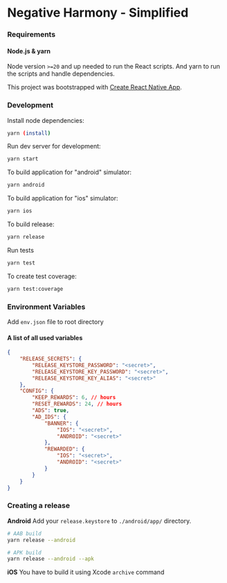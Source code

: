 # Negative Harmony - Simplified

### Requirements

#### Node.js & yarn

Node version `>=20` and up needed to run the React scripts. And yarn to run the scripts and handle dependencies.

This project was bootstrapped with [Create React Native App](https://github.com/expo/create-react-native-app).

### Development

Install node dependencies:
```sh
yarn (install)
```

Run dev server for development:
```sh
yarn start
```

To build application for "android" simulator:
```sh
yarn android
```

To build application for "ios" simulator:
```sh
yarn ios
```

To build release:
```sh
yarn release
```

Run tests
```sh
yarn test
```

To create test coverage:
```sh
yarn test:coverage
```

### Environment Variables

Add `env.json` file to root directory

#### A list of all used variables
```JSON
{
    "RELEASE_SECRETS": {
        "RELEASE_KEYSTORE_PASSWORD": "<secret>",
        "RELEASE_KEYSTORE_KEY_PASSWORD": "<secret>",
        "RELEASE_KEYSTORE_KEY_ALIAS": "<secret>"
    },
    "CONFIG": {
        "KEEP_REWARDS": 6, // hours
        "RESET_REWARDS": 24, // hours
        "ADS": true,
        "AD_IDS": {
            "BANNER": {
                "IOS": "<secret>",
                "ANDROID": "<secret>"
            },
            "REWARDED": {
                "IOS": "<secret>",
                "ANDROID": "<secret>"
            }
        }
    }
}
```

### Creating a release

**Android**
Add your `release.keystore` to `./android/app/` directory.
```sh
# AAB build
yarn release --android

# APK build
yarn release --android --apk
```

**iOS**
You have to build it using Xcode `archive` command
